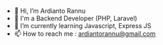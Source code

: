 - 👋 Hi, I’m Ardianto Rannu
- 👀 I'm a Backend Developer (PHP, Laravel)
- 🌱 I’m currently learning Javascript, Express JS
- 📫 How to reach me : ardiantorannu@gmail.com

<!---
ardirannu/ardirannu is a ✨ special ✨ repository because its `README.md` (this file) appears on your GitHub profile.
You can click the Preview link to take a look at your changes.
--->

